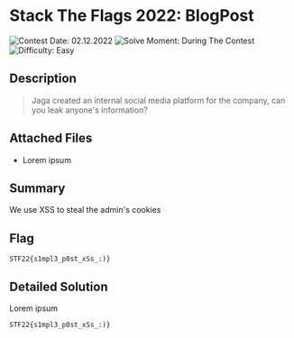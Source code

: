 # Stack The Flags 2022: BlogPost

![Contest Date: 02.12.2022](https://img.shields.io/badge/Contest%20Date-02.12.2022-lightgrey.svg)
![Solve Moment: During The Contest](https://img.shields.io/badge/Solve%20Moment-During%20The%20Contest-brightgreen.svg)
![Difficulty: Easy](https://img.shields.io/badge/Difficulty-Easy-brightgreen)

## Description

> Jaga created an internal social media platform for the company, can you leak anyone's information?



## Attached Files

- Lorem ipsum

## Summary

We use XSS to steal the admin's cookies

## Flag

```
STF22{s1mpl3_p0st_xSs_:)}
```

## Detailed Solution

Lorem ipsum

```
STF22{s1mpl3_p0st_xSs_:)}
```
